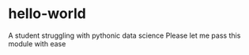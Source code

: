 # hello-world
A student struggling with pythonic data science
Please let me pass this module with ease
